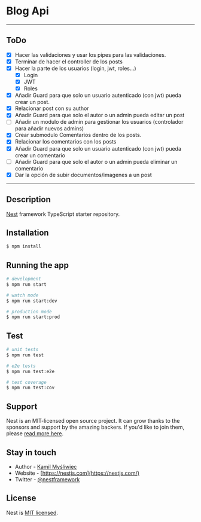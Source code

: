 # Blog Api
---
## ToDo

- [x] Hacer las validaciones y usar los pipes para las validaciones.
- [x] Terminar de hacer el controller de los posts
- [x] Hacer la parte de los usuarios (login, jwt, roles...)
  - [x] Login
  - [x] JWT
  - [x] Roles
- [x] Añadir Guard para que solo un usuario autenticado (con jwt) pueda crear un post.
- [x] Relacionar post con su author
- [x] Añadir Guard para que solo el autor o un admin pueda editar un post
- [ ] Añadir un modulo de admin para gestionar los usuarios (controlador para añadir nuevos admins)
- [x] Crear submodulo Comentarios dentro de los posts.
- [x] Relacionar los comentarios con los posts
- [x] Añadir Guard para que solo un usuario autenticado (con jwt) pueda crear un comentario
- [ ] Añadir Guard para que solo el autor o un admin pueda eliminar un comentario
- [x] Dar la opción de subir documentos/imagenes a un post
---

## Description

[Nest](https://github.com/nestjs/nest) framework TypeScript starter repository.

## Installation

```bash
$ npm install
```

## Running the app

```bash
# development
$ npm run start

# watch mode
$ npm run start:dev

# production mode
$ npm run start:prod
```

## Test

```bash
# unit tests
$ npm run test

# e2e tests
$ npm run test:e2e

# test coverage
$ npm run test:cov
```

## Support

Nest is an MIT-licensed open source project. It can grow thanks to the sponsors and support by the amazing backers. If you'd like to join them, please [read more here](https://docs.nestjs.com/support).

## Stay in touch

- Author - [Kamil Myśliwiec](https://kamilmysliwiec.com)
- Website - [https://nestjs.com](https://nestjs.com/)
- Twitter - [@nestframework](https://twitter.com/nestframework)

## License

Nest is [MIT licensed](LICENSE).
